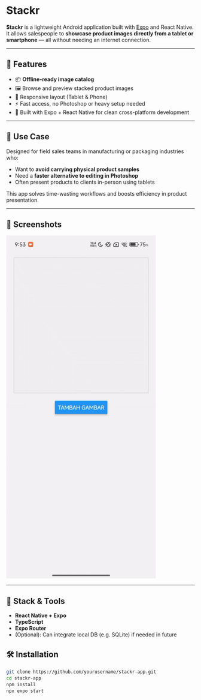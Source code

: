 # Stackr

**Stackr** is a lightweight Android application built with [Expo](https://expo.dev/) and React Native.  
It allows salespeople to **showcase product images directly from a tablet or smartphone** — all without needing an internet connection.

---

## 🚀 Features

- 📦 **Offline-ready image catalog**  
- 🖼️ Browse and preview stacked product images  
- 📱 Responsive layout (Tablet & Phone)  
- ⚡ Fast access, no Photoshop or heavy setup needed  
- 🧩 Built with Expo + React Native for clean cross-platform development

---

## 🧠 Use Case

Designed for field sales teams in manufacturing or packaging industries who:
- Want to **avoid carrying physical product samples**
- Need a **faster alternative to editing in Photoshop**
- Often present products to clients in-person using tablets

This app solves time-wasting workflows and boosts efficiency in product presentation.

---

## 📱 Screenshots

![Demo Preview](./assets/demo.gif)

---

## 🔧 Stack & Tools

- **React Native + Expo**
- **TypeScript**
- **Expo Router**
- (Optional): Can integrate local DB (e.g. SQLite) if needed in future

## 🛠️ Installation

```bash
git clone https://github.com/yourusername/stackr-app.git
cd stackr-app
npm install
npx expo start
